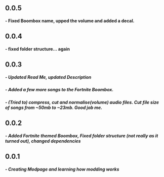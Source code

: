 ## 0.0.5
#### - Fixed Boombox name, upped the volume and added a decal.
## 0.0.4
#### - fixed folder structure... again
## 0.0.3
##### - Updated Read Me, updated Description
##### - Added a few more songs to the Fortnite Boombox.
##### - (Tried to) compress, cut and normalise(volume) audio files. Cut file size of songs from ~50mb to ~23mb. Good job me.
## 0.0.2
##### - Added Fortnite themed Boombox, Fixed folder structure (not really as it turned out), changed dependencies
## 0.0.1
##### - Creating Modpage and learning how modding works
